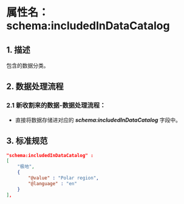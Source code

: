 # 属性名： schema:includedInDataCatalog

## 1. 描述
包含的数据分类。

## 2. 数据处理流程
### 2.1 新收割来的数据-数据处理流程：
  * 直接将数据存储进对应的 ___schema:includedInDataCatalog___ 字段中。

## 3. 标准规范
```json
"schema:includedInDataCatalog" : 
[
    "极地",
    {
        "@value" : "Polar region",
        "@language" : "en"
    }
],
``` 